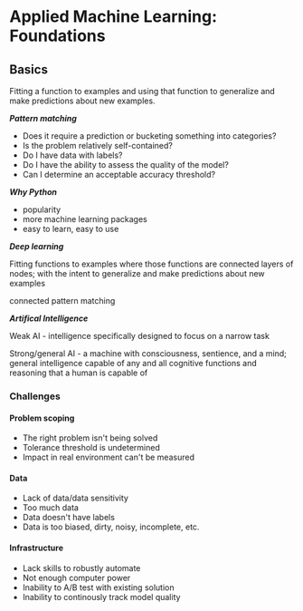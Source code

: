 # Applied Machine Learning: Foundations

## Basics

Fitting a function to examples and using that function to generalize and make predictions about new examples.

***Pattern matching***

- Does it require a prediction or bucketing something into categories?
- Is the problem relatively self-contained?
- Do I have data with labels?
- Do I have the ability to assess the quality of the model?
- Can I determine an acceptable accuracy threshold?

***Why Python***

- popularity
- more machine learning packages
- easy to learn, easy to use

***Deep learning***

Fitting functions to examples where those functions are connected layers of nodes; with the intent to generalize and make predictions about new examples

connected pattern matching

***Artifical Intelligence***

Weak AI - intelligence specifically designed to focus on a narrow task

Strong/general AI - a machine with consciousness, sentience, and a mind; general intelligence capable of any and all cognitive functions and reasoning that a human is capable of

### Challenges

#### Problem scoping
- The right problem isn't being solved
- Tolerance threshold is undetermined
- Impact in real environment can't be measured

#### Data
- Lack of data/data sensitivity
- Too much data
- Data doesn't have labels
- Data is too biased, dirty, noisy, incomplete, etc.

#### Infrastructure
- Lack skills to robustly automate
- Not enough computer power
- Inability to A/B test with existing solution
- Inability to continously track model quality

